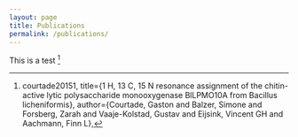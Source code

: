 ```yaml
---
layout: page
title: Publications
permalink: /publications/
---
```

This is a test [^fn1]


[^fn1]: courtade20151,
  title={1 H, 13 C, 15 N resonance assignment of the chitin-active lytic polysaccharide monooxygenase BlLPMO10A from Bacillus licheniformis},
  author={Courtade, Gaston and Balzer, Simone and Forsberg, Zarah and Vaaje-Kolstad, Gustav and Eijsink, Vincent GH and Aachmann, Finn L},
